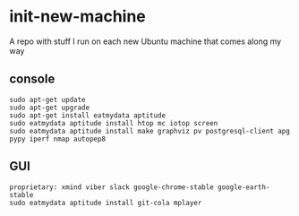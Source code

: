 # init-new-machine
A repo with stuff I run on each new Ubuntu machine that comes along my way

## console

```
sudo apt-get update
sudo apt-get upgrade
sudo apt-get install eatmydata aptitude
sudo eatmydata aptitude install htop mc iotop screen
sudo eatmydata aptitude install make graphviz pv postgresql-client apg pypy iperf nmap autopep8
```
  
## GUI

```
proprietary: xmind viber slack google-chrome-stable google-earth-stable
sudo eatmydata aptitude install git-cola mplayer
```
